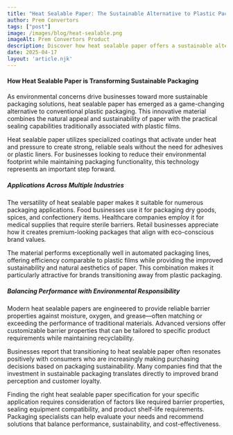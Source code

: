 ```yaml
---
title: "Heat Sealable Paper: The Sustainable Alternative to Plastic Packaging"
author: Prem Convertors
tags: ["post"]
image: /images/blog/heat-sealable.png
imageAlt: Prem Convertors Product
description: Discover how heat sealable paper offers a sustainable alternative to plastic packaging with comparable performance, improved aesthetics, and reduced environmental impact.
date: 2025-04-17
layout: 'article.njk'
---
```


#### How Heat Sealable Paper is Transforming Sustainable Packaging

As environmental concerns drive businesses toward more sustainable packaging solutions, heat sealable paper has emerged as a game-changing alternative to conventional plastic packaging. This innovative material combines the natural appeal and sustainability of paper with the practical sealing capabilities traditionally associated with plastic films.

Heat sealable paper utilizes specialized coatings that activate under heat and pressure to create strong, reliable seals without the need for adhesives or plastic liners. For businesses looking to reduce their environmental footprint while maintaining packaging functionality, this technology represents an important step forward.

##### Applications Across Multiple Industries

The versatility of heat sealable paper makes it suitable for numerous packaging applications. Food businesses use it for packaging dry goods, spices, and confectionery items. Healthcare companies employ it for medical supplies that require sterile barriers. Retail businesses appreciate how it creates premium-looking packages that align with eco-conscious brand values.

The material performs exceptionally well in automated packaging lines, offering efficiency comparable to plastic films while providing the improved sustainability and natural aesthetics of paper. This combination makes it particularly attractive for brands transitioning away from plastic packaging.

##### Balancing Performance with Environmental Responsibility

Modern heat sealable papers are engineered to provide reliable barrier properties against moisture, oxygen, and grease—often matching or exceeding the performance of traditional materials. Advanced versions offer customizable barrier properties that can be tailored to specific product requirements while maintaining recyclability.

Businesses report that transitioning to heat sealable paper often resonates positively with consumers who are increasingly making purchasing decisions based on packaging sustainability. Many companies find that the investment in sustainable packaging translates directly to improved brand perception and customer loyalty.

Finding the right heat sealable paper specification for your specific application requires consideration of factors like required barrier properties, sealing equipment compatibility, and product shelf-life requirements. Packaging specialists can help evaluate your needs and recommend solutions that balance performance, sustainability, and cost-effectiveness.